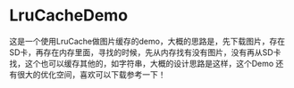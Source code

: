 # LruCacheDemo
这是一个使用LruCache做图片缓存的demo，大概的思路是，先下载图片，存在SD卡，再存在内存里面，寻找的时候，先从内存找有没有图片，没有再从SD卡找，这个也可以缓存其他的，如字符串，大概的设计思路是这样，这个Demo 还有很大的优化空间，喜欢可以下载参考一下！
